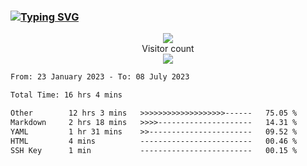 ### <a href="https://git.io/typing-svg"><img src="https://readme-typing-svg.herokuapp.com?font=Fira+Code&pause=1000&width=435&lines=+Hi+%F0%9F%91%8B+There+is+Chenghow" alt="Typing SVG" /></a>
<p align="center"> 
  <img src="https://github-readme-stats.vercel.app/api?username=chenghow&show_icons=true"><br>
  Visitor count<br>
  <img src="https://profile-counter.glitch.me/chenghow/count.svg">
</p>

<!--START_SECTION:waka-->

```txt
From: 23 January 2023 - To: 08 July 2023

Total Time: 16 hrs 4 mins

Other        12 hrs 3 mins   >>>>>>>>>>>>>>>>>>>------   75.05 %
Markdown     2 hrs 18 mins   >>>>---------------------   14.31 %
YAML         1 hr 31 mins    >>-----------------------   09.52 %
HTML         4 mins          -------------------------   00.46 %
SSH Key      1 min           -------------------------   00.15 %
```

<!--END_SECTION:waka-->
